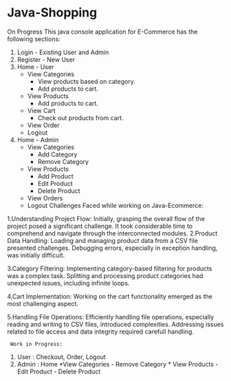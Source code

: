 # Java-Shopping
On Progress
This java console application for E-Commerce has the following sections:
 
1. Login - Existing User and Admin
2. Register - New User
3. Home - User
    * View Categories 
        - View products based on category.
        - Add products to cart.
    * View Products 
        - Add products to cart.
    * View Cart 
        - Check out products from cart.
    * View Order 
    * Logout
4. Home - Admin 
    * View Categories 
        - Add Category 
        - Remove Category 
    * View Products 
        - Add Product 
        - Edit Product 
        - Delete Product 
    * View Orders 
    * Logout
Challenges Faced while working on Java-Ecommerce:
 
1.Understanding Project Flow:
     Initially, grasping the overall flow of the project posed a significant challenge.
     It took considerable time to comprehend and navigate through the interconnected modules.
2.Product Data Handling:
     Loading and managing product data from a CSV file presented challenges.
     Debugging errors, especially in exception handling, was initially difficult.
 
3.Category Filtering:
     Implementing category-based filtering for products was a complex task.
     Splitting and processing product categories had unexpected issues, including infinite loops.
 
4.Cart Implementation:
     Working on the cart functionality emerged as the most challenging aspect.

 
5.Handling File Operations:
     Efficiently handling file operations, especially reading and writing to CSV files, introduced complexities.
     Addressing issues related to file access and data integrity required carefull handling.


     Work in Progress:
1. User : Checkout, Order, Logout
2. Admin : Home 
           *View Categories - Remove Category
           * View Products - Edit Product - Delete Product
